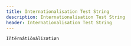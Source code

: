 ```yaml
---
title: Internationalisation Test String
description: Internationalisation Test String
header: Internationalisation Test String
---
```



```
Iñtërnâtiônàlizætiøn
```

&nbsp;
